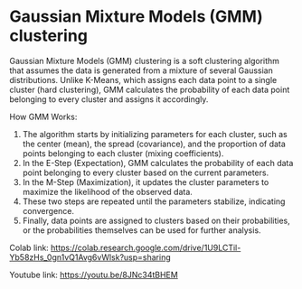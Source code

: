 # Gaussian Mixture Models (GMM) clustering

Gaussian Mixture Models (GMM) clustering is a soft clustering algorithm that assumes the data is generated from a mixture of several Gaussian distributions. Unlike K-Means, which assigns each data point to a single cluster (hard clustering), GMM calculates the probability of each data point belonging to every cluster and assigns it accordingly.

How GMM Works:

1. The algorithm starts by initializing parameters for each cluster, such as the center (mean), the spread (covariance), and the proportion of data points belonging to each cluster (mixing coefficients).
2. In the E-Step (Expectation), GMM calculates the probability of each data point belonging to every cluster based on the current parameters.
3. In the M-Step (Maximization), it updates the cluster parameters to maximize the likelihood of the observed data.
4. These two steps are repeated until the parameters stabilize, indicating convergence.
5. Finally, data points are assigned to clusters based on their probabilities, or the probabilities themselves can be used for further analysis.


Colab link: https://colab.research.google.com/drive/1U9LCTil-Yb58zHs_0gn1vQ1Avg6vWlsk?usp=sharing

Youtube link: https://youtu.be/8JNc34tBHEM
